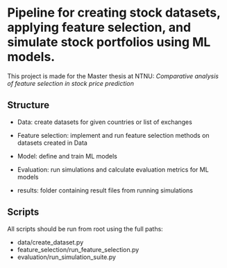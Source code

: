 # Pipeline for creating stock datasets, applying feature selection, and simulate stock portfolios using ML models.
This project is made for the Master thesis at NTNU:
_Comparative analysis of feature selection in stock price prediction_


## Structure
- Data: create datasets for given countries or list of exchanges
- Feature selection: implement and run feature selection methods on datasets created in Data
- Model: define and train ML models
- Evaluation: run simulations and calculate evaluation metrics for ML models

- results: folder containing result files from running simulations

## Scripts
All scripts should be run from root using the full paths:

- data/create_dataset.py
- feature_selection/run_feature_selection.py
- evaluation/run_simulation_suite.py
